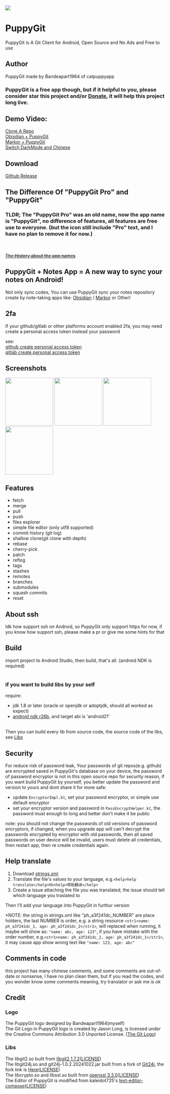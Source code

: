 <img src="screenshots/banner.png"/>


# PuppyGit
PuppyGit is A Git Client for Android, Open Source and No Ads and Free to use


## Author
PuppyGit made by Bandeapart1964 of catpuppyapp

### PuppyGit is a free app though, but if it helpful to you, please consider star this project and/or <a href=https://github.com/catpuppyapp/PuppyGit/blob/main/donate.md>Donate</a>, it will help this project long live.



## Demo Video:
<a href=https://www.patreon.com/posts/puppygit-is-git-114679516>Clone A Repo</a> <br>
<a href=https://www.patreon.com/posts/obisidian-114681158>Obisdian + PuppyGit</a> <br>
<a href=https://www.patreon.com/posts/markor-puppygit-114681068>Markor + PuppyGit</a> <br>
<a href=https://www.patreon.com/posts/puppygit-now-and-114680923>Switch DarkMode and Chinese</a><br>


## Download
<a href=https://github.com/catpuppyapp/PuppyGit/releases>Github Release</a>


## The Difference Of "PuppyGit Pro" and "PuppyGit"
### TLDR; The "PuppyGit Pro" was an old name, now the app name is "PuppyGit", no difference of features, all features are free use to everyone. (but the icon still include "Pro" text, and I have no plan to remove it for now.)

<br><br>
<del><a href=https://github.com/catpuppyapp/PuppyGit/blob/main/GooglePlayIsShit.md>The History about the app names</a></del>


## PuppyGit + Notes App = A new way to sync your notes on Android!
Not only sync codes, You can use PuppyGit sync your notes repository create by note-taking apps like: <a href="https://github.com/obsidianmd/obsidian-releases">Obsidian</a> / <a href="https://github.com/gsantner/markor">Markor</a> or Other!

## 2fa
If your github/gitlab or other platforms account enabled 2fa, you may need create a personal access token instead your password

see:<br>
<a href=https://docs.github.com/en/authentication/keeping-your-account-and-data-secure/managing-your-personal-access-tokens#creating-a-fine-grained-personal-access-token>github create personal access token</a><br>
<a href=https://docs.gitlab.com/ee/user/profile/personal_access_tokens.html#create-a-personal-access-token>gitlab create personal access token</a>


## Screenshots
<div>
<img src="screenshots/cl.png" width=150 />
<img src="screenshots/drawer.png"  width=150 />
<img src="screenshots/editor.png" width=150 />
<img src="screenshots/repos.png"  width=150  />
</div>


## Features
- fetch
- merge
- pull
- push
- files explorer
- simple file editor (only utf8 supported)
- commit history (git log)
- shallow clone(git clone with depth)
- rebase
- cherry-pick
- patch
- reflog
- tags
- stashes
- remotes
- branches
- submodules
- squash commits
- reset


## About ssh
Idk how support ssh on Android, so PuppyGit only support https for now, if you know how support ssh, please make a pr or give me some hints for that


## Build
import project to Android Studio, then build, that's all. (android NDK is required)
<br><br>
### if you want to build libs by your self
require:<br>
- jdk 1.8 or later (oracle or openjdk or adoptjdk, should all worked as expect)
- <a href=https://github.com/android/ndk/wiki/Changelog-r26#r26b>android ndk r26b</a>, and target abi is 'android21'
<br>
Then you can build every lib from source code, the source code of the libs, see <a href=https://github.com/catpuppyapp/PuppyGit?tab=readme-ov-file#libs>Libs</a>

## Security
For reduce risk of password leak, Your passwords of git repos(e.g. github) are encrypted saved in PuppyGit's database on your device, the password of password encryptor is not in this open source repo for security reason, if you want build PuppyGit by yourself, you better update the password and version to yours and dont share it for more safe:
- update `EncryptorImpl.kt`, set your password encryptor, or simple use default encryptor
- set your encryptor version and password in `PassEncryptHelper.kt`, the password must enough to long and better don't make it be public

note: you should not change the passwords of old versions of password encryptors, if changed, when you upgrade app will can't decrypt the passwords encrypted by encryptor with old passwords, then all saved passwords on user device will be invalid, users must delete all credentials, then restart app, then re create credentials again.


## Help translate
1. Download <a href="https://github.com/catpuppyapp/PuppyGit/blob/main/app/src/main/res/values/strings.xml">strings.xml</a>
2. Translate the file's values to your language, e.g.```<help>help translate</help>```to```<help>帮助翻译</help>```
3. Create a issue attaching the file you was translated, the issue should tell which language you traslated to

Then I'll add your language into PuppyGit in furthur version

*NOTE: the string in strings.xml like "ph_a3f241dc_NUMBER" are place holders, the last NUMBER is order, e.g. a string resource ```<str1>name: ph_a3f241dc_1, age: ph_a3f241dc_2</str1>```, will replaced when running, it maybe will show as: ```"name: abc, age: 123"```, if you have mistake with the order number, e.g.```<str1>name: ph_a3f241dc_2, age: ph_a3f241dc_1</str1>```, it may cause app show wrong text like ```"name: 123, age: abc"```


## Comments in code
this project has many chinese comments, and some comments are out-of-date or nonsense, I have no plan clean them, but if you read the codes, and you wonder know some comments meaning, try translator or ask me is ok


## Credit
### Logo
The PuppyGit logo designed by Bandeapart1964(myself)<br>
The Git Logo in PuppyGit logo is created by Jason Long, is licensed under the Creative Commons Attribution 3.0 Unported License. (<a href=https://git-scm.com/downloads/logos>The Git Logo</a>)<br>

### Libs
The libgit2.so built from <a href=https://github.com/libgit2/libgit2/releases/tag/v1.7.2>libgit2 1.7.2</a>(<a href=https://raw.githubusercontent.com/libgit2/libgit2/main/COPYING>LICENSE</a>)<br>
The libgit24j.so and git24j-1.0.2.20241022.jar  built from a fork of <a href=https://github.com/git24j/git24j>Git24j</a>, the fork link is <a href=https://github.com/Frank997/git24j/tree/1.0.3.20241022-ready-pr>Here</a>(<a href=https://raw.githubusercontent.com/git24j/git24j/master/LICENSE>LICENSE</a>)<br>
The libcrypto.so and libssl.so built from <a href=https://github.com/openssl/openssl/releases/tag/openssl-3.3.0>openssl 3.3.0</a>(<a href=https://raw.githubusercontent.com/openssl/openssl/master/LICENSE.txt>LICENSE</a>)<br>
The Editor of PuppyGit is modified from kaleidot725's <a href=https://github.com/kaleidot725/text-editor-compose>text-editor-compose</a>(<a href=https://raw.githubusercontent.com/kaleidot725/text-editor-compose/main/LICENSE>LICENSE</a>)
